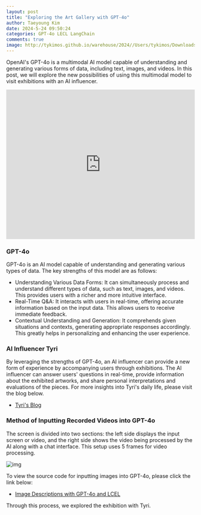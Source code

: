```yaml
---
layout: post
title: "Exploring the Art Gallery with GPT-4o"
author: Taeyoung Kim
date: 2024-5-24 09:50:24
categories: GPT-4o LECL LangChain
comments: true
image: http://tykimos.github.io/warehouse/2024//Users/tykimos/Downloads/2024-5-25-exploring_the_art_gallery_with_gpt4o_title.jpg
---
```

OpenAI's GPT-4o is a multimodal AI model capable of understanding and generating various forms of data, including text, images, and videos. In this post, we will explore the new possibilities of using this multimodal model to visit exhibitions with an AI influencer.

<iframe width="100%" height="400" src="https://youtu.be/t4hwcpwJyrk" title="YouTube video player" frameborder="0" allow="accelerometer; autoplay; clipboard-write; encrypted-media; gyroscope; picture-in-picture; web-share" allowfullscreen=""></iframe>

### GPT-4o

GPT-4o is an AI model capable of understanding and generating various types of data. The key strengths of this model are as follows:

* Understanding Various Data Forms: It can simultaneously process and understand different types of data, such as text, images, and videos. This provides users with a richer and more intuitive interface.
* Real-Time Q&A: It interacts with users in real-time, offering accurate information based on the input data. This allows users to receive immediate feedback.
* Contextual Understanding and Generation: It comprehends given situations and contexts, generating appropriate responses accordingly. This greatly helps in personalizing and enhancing the user experience.

### AI Influencer Tyri

By leveraging the strengths of GPT-4o, an AI influencer can provide a new form of experience by accompanying users through exhibitions. The AI influencer can answer users' questions in real-time, provide information about the exhibited artworks, and share personal interpretations and evaluations of the pieces. For more insights into Tyri's daily life, please visit the blog below.

* [Tyri's Blog](https://tyritarot.github.io/)

### Method of Inputting Recorded Videos into GPT-4o

The screen is divided into two sections: the left side displays the input screen or video, and the right side shows the video being processed by the AI along with a chat interface. This setup uses 5 frames for video processing.

![img](http://tykimos.github.io/warehouse/2024/2024-5-21-exploring_the_prester_john_exhibition_with_ai_influencer_tyri_1.jpg)

To view the source code for inputting images into GPT-4o, please click the link below:

* [Image Descriptions with GPT-4o and LCEL](https://tykimos.github.io/2024/05/15/image_descriptions_with_gpt_4o_and_lcel/)

Through this process, we explored the exhibition with Tyri.
